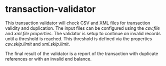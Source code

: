 # transaction-validator

This transaction validator will check CSV and XML files for transaction validity and duplication. The input files can 
be configured using the *csv.file* and *xml.file properties*. The validator is setup to continue on invalid records until a 
threshold is reached. This threshold is defined via the properties *csv.skip.limit* and *xml.skip.limit*.

The final result of the validator is a report of the transaction with duplicate references or with an invalid end balance.

